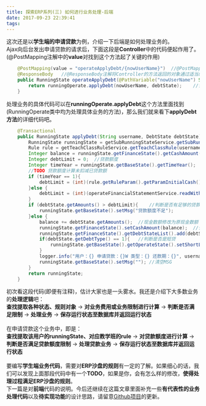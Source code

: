 ```yaml
---
title: 探索ERP系列(三) 如何进行业务处理-后端
date: 2017-09-23 22:39:41
tags:
---
```

这次还是以**学生端的申请贷款**为例，介绍一下后端是如何处理业务的。<br>
Ajax向后台发出申请贷款的请求后，下面这段是**Controller**中的代码便起作用了。(@PostMapping注解中的**value**对找到这个方法起了关键的作用)
<!-- more -->
```Java
    @PostMapping(value = "operateApplyDebt/{nowUserName}")  //@PostMapping注解是一个组合注解，该注解将Http Post映射到下面的处理方法上
    @ResponseBody   //@ResponseBody注解将Controller的方法返回的对象通过适当的HttpMessageConverter转换为指定格式后(此为JSON)，写入到Response对象的body数据区
    public RunningState operateApplyDebt(@PathVariable("nowUserName") String nowUserName, DebtState debtState){     //从请求中获取参数nowUserName及debtState
        return runningOperate.applyDebt(nowUserName, debtState);    //调用applyDebt方法并返回runningState
    }
```
处理业务的具体代码可以在**runningOperate.applyDebt**这个方法里面找到(RunningOperate类中均为处理具体业务的方法)，那么我们就来看下**applyDebt方法**的详细代码吧。<br>
```Java
    @Transactional
    public RunningState applyDebt(String username, DebtState debtState){
        RunningState runningState = getSubRunningStateService.getSubRunningState(username); //通过用户名获取运行状态runningState
        Rule rule = getTeachClassRuleService.getTeachClassRule(username);   //通过用户名获取规则rule
        Integer balance = runningState.getFinanceState().getCashAmount();   //从runningState中提取出现金数额
        Integer debtLimit = 0;  //贷款额度
        Integer timeYear = runningState.getBaseState().getTimeYear();   //从runningState中提取出当前年份
        //TODO 贷款额度计算未扣减已贷款额
        if (timeYear == 1){
            debtLimit = (int)(rule.getRuleParam().getParamInitialCash() * rule.getRuleParam().getParamLoanRatio()); //如果运行年份为第一年，贷款额度为初始现金*规则的贷款倍数
        }else {
            debtLimit = (int)(operateFinancialStatementService.readWithTime(timeYear - 1, "ownersEquity", runningState) * rule.getRuleParam().getParamLoanRatio()); //贷款额度为上年权益*规则的贷款倍数
        }
        if (debtState.getAmounts() > debtLimit){    //判断是否有足够的贷款额度
            runningState.getBaseState().setMsg("贷款额度不足");
        }else {
            balance += debtState.getAmounts();  //现金数额修改为原现金数额 + 贷款申请额
            runningState.getFinanceState().setCashAmount(balance);  //保存现金数额至runningState对象中
            runningState.getFinanceState().getDebtStateList().add(debtState);   //增加贷款记录至runningState对象中
            if(debtState.getDebtType() == 1){   //判断是否是短贷
                runningState.getBaseState().getOperateState().setShortLoan(1);  //时间轴:关闭短贷申请,即标记已进行短贷申请
            }
            logger.info("用户：{} 申请贷款：{}W 类型：{} 还款期：{}", username, debtState.getAmounts(), debtState.getDebtType(), debtState.getRepaymentPeriod());  //后台打印日志
            runningState.getBaseState().setMsg(""); //清空MSG
        }
        return runningState;
    }
```
初次看这段代码(即便有注释)，估计大家也是一头雾水。我还是介绍下大多数业务的**处理逻辑**吧：<br>
**查找提取各种状态、规则对象** -> **对业务费用或业务限制进行计算** -> **判断是否满足限制** -> **处理业务** -> **保存运行状态至数据库并返回运行状态**<br><br>
在申请贷款这个业务中，即是：<br>
**查找提取该用户的runningState、对应教学班的rule** -> **对贷款额度进行计算** -> **判断是否满足贷款额度限制** -> **处理贷款业务** -> **保存运行状态至数据库并返回运行状态**<br><br>
要编写**学生端业务代码**，需要对**ERP沙盘的规则**有一定的了解。如果细心的话，我们可以发现上面那段代码中有一个**TODO**，如果是你，会有怎么样的修改，**使得处理过程满足ERP沙盘的规则**。<br>
下一篇是对**前端**代码的说明。今后还继续在这篇文章里面补充一些**有代表性的业务处理代码**以及**待实现功能**的设计思路，请留意[Github项目](https://github.com/cainsyake/erp)的更新。<br><br>




